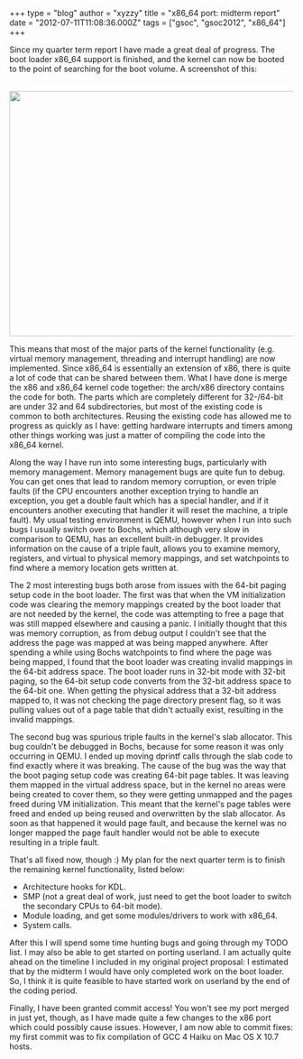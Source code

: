 +++
type = "blog"
author = "xyzzy"
title = "x86_64 port: midterm report"
date = "2012-07-11T11:08:36.000Z"
tags = ["gsoc", "gsoc2012", "x86_64"]
+++

Since my quarter term report I have made a great deal of progress. The boot loader x86_64 support is finished, and the kernel can now be booted to the point of searching for the boot volume. A screenshot of this:
<!--break-->
<div align="center">
<a href="/files/images/x86_64-midterm.png"><br />
<img src="/files/images/x86_64-midterm.png" width="640px" height="435px" />
<br /></a>
</div>

This means that most of the major parts of the kernel functionality (e.g. virtual memory management, threading and interrupt handling) are now implemented. Since x86_64 is essentially an extension of x86, there is quite a lot of code that can be shared between them. What I have done is merge the x86 and x86_64 kernel code together: the arch/x86 directory contains the code for both. The parts which are completely different for 32-/64-bit are under 32 and 64 subdirectories, but most of the existing code is common to both architectures. Reusing the existing code has allowed me to progress as quickly as I have: getting hardware interrupts and timers among other things working was just a matter of compiling the code into the x86_64 kernel.

Along the way I have run into some interesting bugs, particularly with memory management. Memory management bugs are quite fun to debug. You can get ones that lead to random memory corruption, or even triple faults (if the CPU encounters another exception trying to handle an exception, you get a double fault which has a special handler, and if it encounters another executing that handler it will reset the machine, a triple fault). My usual testing environment is QEMU, however when I run into such bugs I usually switch over to Bochs, which although very slow in comparison to QEMU, has an excellent built-in debugger. It provides information on the cause of a triple fault, allows you to examine memory, registers, and virtual to physical memory mappings, and set watchpoints to find where a memory location gets written at.

The 2 most interesting bugs both arose from issues with the 64-bit paging setup code in the boot loader. The first was that when the VM initialization code was clearing the memory mappings created by the boot loader that are not needed by the kernel, the code was attempting to free a page that was still mapped elsewhere and causing a panic. I initially thought that this was memory corruption, as from debug output I couldn't see that the address the page was mapped at was being mapped anywhere. After spending a while using Bochs watchpoints to find where the page was being mapped, I found that the boot loader was creating invalid mappings in the 64-bit address space. The boot loader runs in 32-bit mode with 32-bit paging, so the 64-bit setup code converts from the 32-bit address space to the 64-bit one. When getting the physical address that a 32-bit address mapped to, it was not checking the page directory present flag, so it was pulling values out of a page table that didn't actually exist, resulting in the invalid mappings.

The second bug was spurious triple faults in the kernel's slab allocator. This bug couldn't be debugged in Bochs, because for some reason it was only occurring in QEMU. I ended up moving dprintf calls through the slab code to find exactly where it was breaking. The cause of the bug was the way that the boot paging setup code was creating 64-bit page tables. It was leaving them mapped in the virtual address space, but in the kernel no areas were being created to cover them, so they were getting unmapped and the pages freed during VM initialization. This meant that the kernel's page tables were freed and ended up being reused and overwritten by the slab allocator. As soon as that happened it would page fault, and because the kernel was no longer mapped the page fault handler would not be able to execute resulting in a triple fault.

That's all fixed now, though :) My plan for the next quarter term is to finish the remaining kernel functionality, listed below:

<ul>
 <li>Architecture hooks for KDL.</li>
 <li>SMP (not a great deal of work, just need to get the boot loader to switch the secondary CPUs to 64-bit mode).</li>
 <li>Module loading, and get some modules/drivers to work with x86_64.</li>
 <li>System calls.</li>
</ul>

After this I will spend some time hunting bugs and going through my TODO list. I may also be able to get started on porting userland. I am actually quite ahead on the timeline I included in my original project proposal: I estimated that by the midterm I would have only completed work on the boot loader. So, I think it is quite feasible to have started work on userland by the end of the coding period.

Finally, I have been granted commit access! You won't see my port merged in just yet, though, as I have made quite a few changes to the x86 port which could possibly cause issues. However, I am now able to commit fixes: my first commit was to fix compilation of GCC 4 Haiku on Mac OS X 10.7 hosts.